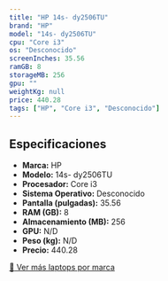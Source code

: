 ```yaml
---
title: "HP 14s- dy2506TU"
brand: "HP"
model: "14s- dy2506TU"
cpu: "Core i3"
os: "Desconocido"
screenInches: 35.56
ramGB: 8
storageMB: 256
gpu: ""
weightKg: null
price: 440.28
tags: ["HP", "Core i3", "Desconocido"]
---
```

## Especificaciones

- **Marca:** HP
- **Modelo:** 14s- dy2506TU
- **Procesador:** Core i3
- **Sistema Operativo:** Desconocido
- **Pantalla (pulgadas):** 35.56
- **RAM (GB):** 8
- **Almacenamiento (MB):** 256
- **GPU:** N/D
- **Peso (kg):** N/D
- **Precio:** 440.28

[:rocket: Ver más laptops por marca](/brand/hp)
